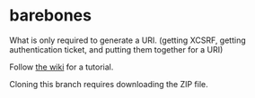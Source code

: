 # barebones

What is only required to generate a URI. (getting XCSRF, getting authentication ticket, and putting them together for a URI)

Follow [the wiki](https://github.com/Ev11nroo/roblox-cmd-launcher/wiki)  for a tutorial.

Cloning this branch requires downloading the ZIP file.
